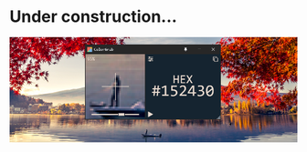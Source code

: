 # Under construction...
![App1](/Images/1.png) 


<!-- 
# ColorGrab [![.NET](https://img.shields.io/badge/.NET-9.0-512BD4)](https://dotnet.microsoft.com/download) [![WPF](https://img.shields.io/badge/WPF-512BD4?logo=windows&logoColor=white)](https://learn.microsoft.com/dotnet/desktop/wpf/)  

Lightweight color picker that grabs any pixel color from the mouse cursor.  
View and copy color codes in `HEX`, `RGB`, `HSV`, `HSL` and `CMYK`, with zoom view for precise selection.  

![App1](/Images/1.png)  

![App2](/Images/2.png)

## Features
- View and copy color codes in different formats
- Select exact pixel in `Zoomview` with mouse or keyboard post-capture
- Global hotkey to start/pause capture _(currently hardcoded to `CTRL+Spacebar`)_
- Window always-on-top toggle
- Intuitive, easy-to-use UI
- Restore program state on reboot  

## Installation 

#### Requirements:
- Windows only
- [.NET 9.0](https://dotnet.microsoft.com/en-us/download/dotnet) if running locally    
  
#### Download .exe
- Download the latest release from the [Releases](#) page  

#### Build from source
```bash
git clone "https://github.com/Peppson/color-picker.git"
cd "color-picker"
dotnet publish -c Release -r win-x64 --self-contained true -o "$HOME/Desktop"
```

#### Run locally
```bash
git clone "https://github.com/Peppson/color-picker.git"
cd "color-picker"
dotnet run -c Release 
```

### Considerations
- Should it capture its own window colors? _(currently off)_
- Auto-copy last capture to clipboard?
- Option to change global hotkey? _(Windows hook)_

<br>

 -->